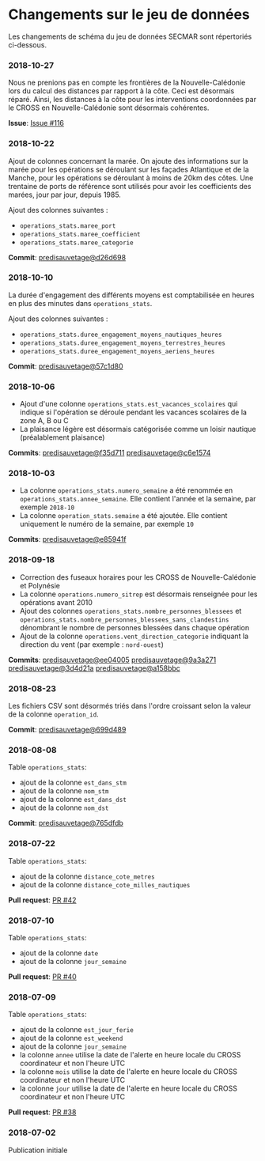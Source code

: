 # Changements sur le jeu de données
Les changements de schéma du jeu de données SECMAR sont répertoriés ci-dessous.

### 2018-10-27
Nous ne prenions pas en compte les frontières de la Nouvelle-Calédonie lors du calcul des distances par rapport à la côte. Ceci est désormais réparé. Ainsi, les distances à la côte pour les interventions coordonnées par le CROSS en Nouvelle-Calédonie sont désormais cohérentes.

**Issue**: [Issue #116](https://github.com/entrepreneur-interet-general/predisauvetage/issues/116)

### 2018-10-22
Ajout de colonnes concernant la marée. On ajoute des informations sur la marée pour les opérations se déroulant sur les façades Atlantique et de la Manche, pour les opérations se déroulant à moins de 20km des côtes. Une trentaine de ports de référence sont utilisés pour avoir les coefficients des marées, jour par jour, depuis 1985.

Ajout des colonnes suivantes :
- `operations_stats.maree_port`
- `operations_stats.maree_coefficient`
- `operations_stats.maree_categorie`

**Commit**: [predisauvetage@d26d698](https://github.com/entrepreneur-interet-general/predisauvetage/commit/d26d698900a92dc4e7aed3f1ec5faf942317b910)

### 2018-10-10
La durée d'engagement des différents moyens est comptabilisée en heures en plus des minutes dans `operations_stats`.

Ajout des colonnes suivantes :
- `operations_stats.duree_engagement_moyens_nautiques_heures`
- `operations_stats.duree_engagement_moyens_terrestres_heures`
- `operations_stats.duree_engagement_moyens_aeriens_heures`

**Commit**: [predisauvetage@57c1d80](https://github.com/entrepreneur-interet-general/predisauvetage/commit/57c1d80d20694715afaf84f5641aaab294693a5d)

### 2018-10-06
- Ajout d'une colonne `operations_stats.est_vacances_scolaires` qui indique si l'opération se déroule pendant les vacances scolaires de la zone A, B ou C
- La plaisance légère est désormais catégorisée comme un loisir nautique (préalablement plaisance)

**Commits**: [predisauvetage@f35d711](https://github.com/entrepreneur-interet-general/predisauvetage/commit/f35d711ca32aca127db3961f2fe1ceb91e16d98e) [predisauvetage@c6e1574](https://github.com/entrepreneur-interet-general/predisauvetage/commit/c6e1574f4f0ac0d1b46970d2e96e4ca776636e0d)

### 2018-10-03
- La colonne `operations_stats.numero_semaine` a été renommée en `operations_stats.annee_semaine`. Elle contient l'année et la semaine, par exemple `2018-10`
- La colonne `operation_stats.semaine` a été ajoutée. Elle contient uniquement le numéro de la semaine, par exemple `10`

**Commits**: [predisauvetage@e85941f](https://github.com/entrepreneur-interet-general/predisauvetage/commit/e85941f836d6a718d1164a36afd119cde8b374e3)

### 2018-09-18
- Correction des fuseaux horaires pour les CROSS de Nouvelle-Calédonie et Polynésie
- La colonne `operations.numero_sitrep` est désormais renseignée pour les opérations avant 2010
- Ajout des colonnes `operations_stats.nombre_personnes_blessees` et `operations_stats.nombre_personnes_blessees_sans_clandestins` dénombrant le nombre de personnes blessées dans chaque opération
- Ajout de la colonne `operations.vent_direction_categorie` indiquant la direction du vent (par exemple : `nord-ouest`)

**Commits**: [predisauvetage@ee04005](https://github.com/entrepreneur-interet-general/predisauvetage/commit/ee04005d8778bcbf2e1566ad5b6010980e5b0dfd) [predisauvetage@9a3a271](https://github.com/entrepreneur-interet-general/predisauvetage/commit/9a3a271188a0001e69b18f617e862e1f5ff91465) [predisauvetage@3d4d21a](https://github.com/entrepreneur-interet-general/predisauvetage/commit/3d4d21a244c36979cee300ee70782e4982e9c919) [predisauvetage@a158bbc](https://github.com/entrepreneur-interet-general/predisauvetage/commit/a158bbcc2ca8da0f9c043de3938667216264045d)

### 2018-08-23
Les fichiers CSV sont désormés triés dans l'ordre croissant selon la valeur de la colonne `operation_id`.

**Commit**: [predisauvetage@699d489](https://github.com/entrepreneur-interet-general/predisauvetage/commit/699d48987f95fc05892f8fdd8d63e42320d677d9)

### 2018-08-08
Table `operations_stats`:
- ajout de la colonne `est_dans_stm`
- ajout de la colonne `nom_stm`
- ajout de la colonne `est_dans_dst`
- ajout de la colonne `nom_dst`

**Commit**: [predisauvetage@765dfdb](https://github.com/entrepreneur-interet-general/predisauvetage/commit/765dfdbebedbac642a0eacd6017312b2803fa5db)

### 2018-07-22
Table `operations_stats`:
- ajout de la colonne `distance_cote_metres`
- ajout de la colonne `distance_cote_milles_nautiques`

**Pull request**: [PR #42](https://github.com/entrepreneur-interet-general/predisauvetage/pull/42)

### 2018-07-10
Table `operations_stats`:
- ajout de la colonne `date`
- ajout de la colonne `jour_semaine`

**Pull request**: [PR #40](https://github.com/entrepreneur-interet-general/predisauvetage/pull/40)

### 2018-07-09
Table `operations_stats`:
- ajout de la colonne `est_jour_ferie`
- ajout de la colonne `est_weekend`
- ajout de la colonne `jour_semaine`
- la colonne `annee` utilise la date de l'alerte en heure locale du CROSS coordinateur et non l'heure UTC
- la colonne `mois` utilise la date de l'alerte en heure locale du CROSS coordinateur et non l'heure UTC
- la colonne `jour` utilise la date de l'alerte en heure locale du CROSS coordinateur et non l'heure UTC

**Pull request**: [PR #38](https://github.com/entrepreneur-interet-general/predisauvetage/pull/38)

### 2018-07-02
Publication initiale
